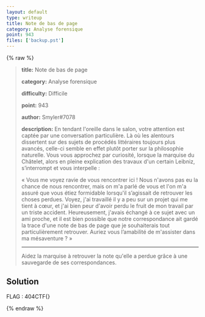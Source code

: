 ```yaml
---
layout: default
type: writeup
title: Note de bas de page
category: Analyse forensique
point: 943
files: ['backup.pst']
---
```


{% raw %}
> **title:** Note de bas de page
>
> **category:** Analyse forensique
>
> **difficulty:** Difficile
>
> **point:** 943
>
> **author:** Smyler#7078
>
> **description:**
> En tendant l'oreille dans le salon, votre attention est captée par une conversation particulière. Là où les alentours dissertent sur des sujets de procédés littéraires toujours plus avancés, celle-ci semble en effet plutôt porter sur la philosophie naturelle. Vous vous approchez par curiosité,  lorsque la marquise du Châtelet, alors en pleine explication des travaux d'un certain Leibniz, s’interrompt et vous interpelle :
> 
> « Vous me voyez ravie de vous rencontrer ici ! Nous n'avons pas eu la chance de nous rencontrer, mais on m'a parlé de vous et l'on m'a assuré que vous étiez formidable lorsqu'il s’agissait de retrouver les choses perdues. Voyez, j'ai travaillé il y a peu sur un projet qui me tient à cœur, et j'ai bien peur d'avoir perdu le fruit de mon travail par un triste accident. Heureusement, j'avais échangé à ce sujet avec un ami proche, et il est bien possible que notre correspondance ait gardé la trace d'une note de bas de page que je souhaiterais tout particulièrement retrouver. Auriez vous l’amabilité de m'assister dans ma mésaventure ? »
> 
> ***
> 
> Aidez la marquise à retrouver la note qu'elle a perdue grâce à une sauvegarde de ses correspondances.

## Solution


<span class="flag">FLAG : 404CTF{}</span>

{% endraw %}